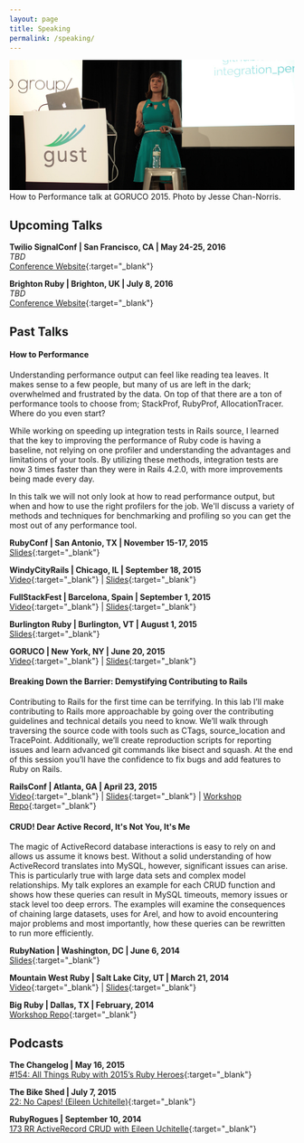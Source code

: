 ```yaml
---
layout: page
title: Speaking
permalink: /speaking/
---
```


<div class="image">
  <img src="/assets/eileen_goruco_2015.jpg" alt="eileen goruco 2015" />
  How to Performance talk at GORUCO 2015. Photo by Jesse Chan-Norris.
</div>

## Upcoming Talks

**Twilio SignalConf | San Francisco, CA | May 24-25, 2016**  
*TBD*  
[Conference Website](https://www.twilio.com/signal){:target="_blank"}

**Brighton Ruby | Brighton, UK | July 8, 2016**  
*TBD*  
[Conference Website](http://brightonruby.com/){:target="_blank"}

## Past Talks

#### How to Performance

Understanding performance output can feel like reading tea leaves. It makes sense to a few people, but many of us are left in the dark; overwhelmed and frustrated by the data. On top of that there are a ton of performance tools to choose from; StackProf, RubyProf, AllocationTracer. Where do you even start?

While working on speeding up integration tests in Rails source, I learned that the key to improving the performance of Ruby code is having a baseline, not relying on one profiler and understanding the advantages and limitations of your tools. By utilizing these methods, integration tests are now 3 times faster than they were in Rails 4.2.0, with more improvements being made every day.

In this talk we will not only look at how to read performance output, but when and how to use the right profilers for the job. We'll discuss a variety of methods and techniques for benchmarking and profiling so you can get the most out of any performance tool.

<strong>RubyConf | San Antonio, TX | November 15-17, 2015</strong>  
[Slides](https://speakerdeck.com/eileencodes/rubyconf-2015-how-to-performance){:target="_blank"}


<strong>WindyCityRails | Chicago, IL | September 18, 2015</strong>  
[Video](https://www.windycityrails.org/videos/2015/#10){:target="_blank"} | [Slides](https://speakerdeck.com/eileencodes/windycityrails-2015-how-to-performance){:target="_blank"}

<strong>FullStackFest | Barcelona, Spain | September 1, 2015</strong>  
[Video](https://www.youtube.com/watch?v=HbLPLdLvnVo&feature=youtu.be){:target="_blank"} | [Slides](https://speakerdeck.com/eileencodes/fullstackfest-2015-how-to-performance){:target="_blank"}

<strong>Burlington Ruby | Burlington, VT | August 1, 2015</strong>  
[Slides](https://speakerdeck.com/eileencodes/burlington-ruby-2015-how-to-performance){:target="_blank"}

<strong>GORUCO | New York, NY | June 20, 2015</strong>  
[Video](http://confreaks.tv/videos/goruco2015-how-to-performance){:target="_blank"} | [Slides](https://speakerdeck.com/eileencodes/goruco-2015-how-to-performance){:target="_blank"}

#### Breaking Down the Barrier: Demystifying Contributing to Rails

Contributing to Rails for the first time can be terrifying. In this lab I’ll make contributing to Rails more approachable by going over the contributing guidelines and technical details you need to know. We’ll walk through traversing the source code with tools such as CTags, source_location and TracePoint. Additionally, we’ll create reproduction scripts for reporting issues and learn advanced git commands like bisect and squash. At the end of this session you’ll have the confidence to fix bugs and add features to Ruby on Rails.

<strong>RailsConf | Atlanta, GA | April 23, 2015</strong>  
[Video](http://confreaks.tv/videos/railsconf2015-breaking-down-the-barrier-demystifying-contributing-to-rails){:target="_blank"} | [Slides](https://speakerdeck.com/eileencodes/railsconf-2015-breaking-down-the-barrier-demystifying-contributing-to-rails){:target="_blank"} | [Workshop Repo](https://github.com/eileencodes/railsconf_scripts){:target="_blank"}

#### CRUD! Dear Active Record, It's Not You, It's Me

The magic of ActiveRecord database interactions is easy to rely on and allows us assume it knows best. Without a solid understanding of how ActiveRecord translates into MySQL, however, significant issues can arise. This is particularly true with large data sets and complex model relationships. My talk explores an example for each CRUD function and shows how these queries can result in MySQL timeouts, memory issues or stack level too deep errors. The examples will examine the consequences of chaining large datasets, uses for Arel, and how to avoid encountering major problems and most importantly, how these queries can be rewritten to run more efficiently.

<strong>RubyNation | Washington, DC | June 6, 2014</strong>  
[Slides](https://speakerdeck.com/eileencodes/crud-dear-active-record-its-not-you-its-me){:target="_blank"}

<strong>Mountain West Ruby | Salt Lake City, UT | March 21, 2014</strong>  
[Video](http://confreaks.tv/videos/mwrc2014-crud-the-consequences-of-not-understanding-how-activerecord-translates-into-mysql){:target="_blank"} | [Slides](https://speakerdeck.com/eileencodes/crud-what-to-do-when-active-record-mysql-and-your-data-betray-you){:target="_blank"}

<strong>Big Ruby | Dallas, TX | February, 2014</strong>  
[Workshop Repo](https://github.com/eileencodes/crud_project){:target="_blank"}


## Podcasts

**The Changelog | May 16, 2015**  
[#154: All Things Ruby with 2015’s Ruby Heroes](https://changelog.com/154/){:target="_blank"}

**The Bike Shed | July 7, 2015**  
[22: No Capes! (Eileen Uchitelle)](http://bikeshed.fm/22){:target="_blank"}

**RubyRogues | September 10, 2014**  
[173 RR ActiveRecord CRUD with Eileen Uchitelle](http://devchat.tv/ruby-rogues/173-rr-activerecord-crud){:target="_blank"}
